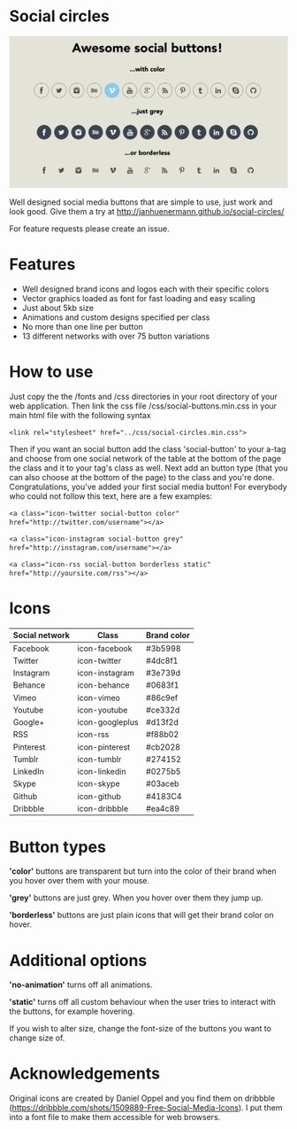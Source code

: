 Social circles
==============

![Preview](images/preview.png?raw=true)

Well designed social media buttons that are simple to use, just work and look good. Give them a try at http://janhuenermann.github.io/social-circles/

For feature requests please create an issue.

Features
==============

- Well designed brand icons and logos each with their specific colors
- Vector graphics loaded as font for fast loading and easy scaling
- Just about 5kb size
- Animations and custom designs specified per class
- No more than one line per button
- 13 different networks with over 75 button variations 


How to use
==============
Just copy the the /fonts and /css directories in your root directory of your web application. Then link the css file /css/social-buttons.min.css in your main html file with the following syntax
```
<link rel="stylesheet" href="../css/social-circles.min.css">
```

Then if you want an social button add the class 'social-button' to your a-tag and choose from one social network of the table at the bottom of the page the class and it to your tag's class as well. Next add an button type (that you can also choose at the bottom of the page) to the class and you're done. Congratulations, you've added your first social media button!
For everybody who could not follow this text, here are a few examples:
```
<a class="icon-twitter social-button color" href="http://twitter.com/username"></a>
```
```
<a class="icon-instagram social-button grey" href="http://instagram.com/username"></a>
```
```
<a class="icon-rss social-button borderless static" href="http://yoursite.com/rss"></a>
```

# Icons

Social network | Class | Brand color
------------- | ------------- | -------------
Facebook | icon-facebook | #3b5998
Twitter | icon-twitter | #4dc8f1
Instagram | icon-instagram | #3e739d
Behance | icon-behance | #0683f1
Vimeo | icon-vimeo | #86c9ef
Youtube | icon-youtube | #ce332d
Google+ | icon-googleplus | #d13f2d
RSS | icon-rss | #f88b02
Pinterest | icon-pinterest | #cb2028
Tumblr | icon-tumblr | #274152
LinkedIn | icon-linkedin | #0275b5
Skype | icon-skype | #03aceb
Github | icon-github | #4183C4 
Dribbble | icon-dribbble | #ea4c89

# Button types
**'color'** buttons are transparent but turn into the color of their brand when you hover over them with your mouse.

**'grey'** buttons are just grey. When you hover over them they jump up.

**'borderless'** buttons are just plain icons that will get their brand color on hover.

# Additional options
**'no-animation'** turns off all animations.

**'static'** turns off all custom behaviour when the user tries to interact with the buttons, for example hovering.

If you wish to alter size, change the font-size of the buttons you want to change size of.

Acknowledgements
==============
Original icons are created by Daniel Oppel and you find them on dribbble  (https://dribbble.com/shots/1509889-Free-Social-Media-Icons). I put them into a font file to make them accessible for web browsers.
